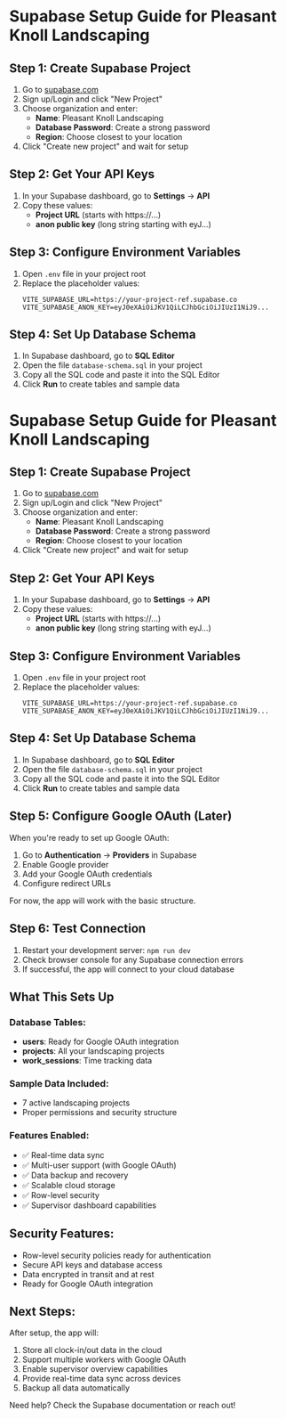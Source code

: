 # Supabase Setup Guide for Pleasant Knoll Landscaping

## Step 1: Create Supabase Project
1. Go to [supabase.com](https://supabase.com)
2. Sign up/Login and click "New Project"
3. Choose organization and enter:
   - **Name**: Pleasant Knoll Landscaping
   - **Database Password**: Create a strong password
   - **Region**: Choose closest to your location
4. Click "Create new project" and wait for setup

## Step 2: Get Your API Keys
1. In your Supabase dashboard, go to **Settings** → **API**
2. Copy these values:
   - **Project URL** (starts with https://...)
   - **anon public key** (long string starting with eyJ...)

## Step 3: Configure Environment Variables
1. Open `.env` file in your project root
2. Replace the placeholder values:
   ```
   VITE_SUPABASE_URL=https://your-project-ref.supabase.co
   VITE_SUPABASE_ANON_KEY=eyJ0eXAiOiJKV1QiLCJhbGciOiJIUzI1NiJ9...
   ```

## Step 4: Set Up Database Schema
1. In Supabase dashboard, go to **SQL Editor**
2. Open the file `database-schema.sql` in your project
3. Copy all the SQL code and paste it into the SQL Editor
4. Click **Run** to create tables and sample data

# Supabase Setup Guide for Pleasant Knoll Landscaping

## Step 1: Create Supabase Project
1. Go to [supabase.com](https://supabase.com)
2. Sign up/Login and click "New Project"
3. Choose organization and enter:
   - **Name**: Pleasant Knoll Landscaping
   - **Database Password**: Create a strong password
   - **Region**: Choose closest to your location
4. Click "Create new project" and wait for setup

## Step 2: Get Your API Keys
1. In your Supabase dashboard, go to **Settings** → **API**
2. Copy these values:
   - **Project URL** (starts with https://...)
   - **anon public key** (long string starting with eyJ...)

## Step 3: Configure Environment Variables
1. Open `.env` file in your project root
2. Replace the placeholder values:
   ```
   VITE_SUPABASE_URL=https://your-project-ref.supabase.co
   VITE_SUPABASE_ANON_KEY=eyJ0eXAiOiJKV1QiLCJhbGciOiJIUzI1NiJ9...
   ```

## Step 4: Set Up Database Schema
1. In Supabase dashboard, go to **SQL Editor**
2. Open the file `database-schema.sql` in your project
3. Copy all the SQL code and paste it into the SQL Editor
4. Click **Run** to create tables and sample data

## Step 5: Configure Google OAuth (Later)
When you're ready to set up Google OAuth:
1. Go to **Authentication** → **Providers** in Supabase
2. Enable Google provider
3. Add your Google OAuth credentials
4. Configure redirect URLs

For now, the app will work with the basic structure.

## Step 6: Test Connection
1. Restart your development server: `npm run dev`
2. Check browser console for any Supabase connection errors
3. If successful, the app will connect to your cloud database

## What This Sets Up

### Database Tables:
- **users**: Ready for Google OAuth integration
- **projects**: All your landscaping projects
- **work_sessions**: Time tracking data

### Sample Data Included:
- 7 active landscaping projects
- Proper permissions and security structure

### Features Enabled:
- ✅ Real-time data sync
- ✅ Multi-user support (with Google OAuth)
- ✅ Data backup and recovery
- ✅ Scalable cloud storage
- ✅ Row-level security
- ✅ Supervisor dashboard capabilities

## Security Features:
- Row-level security policies ready for authentication
- Secure API keys and database access
- Data encrypted in transit and at rest
- Ready for Google OAuth integration

## Next Steps:
After setup, the app will:
1. Store all clock-in/out data in the cloud
2. Support multiple workers with Google OAuth
3. Enable supervisor overview capabilities
4. Provide real-time data sync across devices
5. Backup all data automatically

Need help? Check the Supabase documentation or reach out!